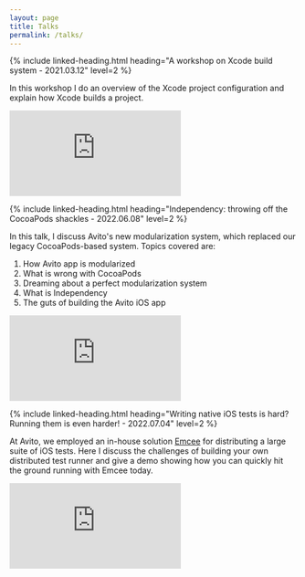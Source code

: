```yaml
---
layout: page
title: Talks
permalink: /talks/
---
```


{% include linked-heading.html heading="A workshop on Xcode build system - 2021.03.12" level=2 %}

In this workshop I do an overview of the Xcode project configuration and explain how Xcode builds a project.  

<div class="video-container">
    <iframe src="https://www.youtube.com/embed/734RdxUewfM" title="YouTube video player" frameborder="0" allow="accelerometer; autoplay; clipboard-write; encrypted-media; gyroscope; picture-in-picture" allowfullscreen></iframe>
</div>


{% include linked-heading.html heading="Independency: throwing off the CocoaPods shackles - 2022.06.08" level=2 %}

In this talk, I discuss Avito's new modularization system, which replaced our legacy CocoaPods-based system. Topics covered are:

1. How Avito app is modularized
1. What is wrong with CocoaPods
1. Dreaming about a perfect modularization system
1. What is Independency
1. The guts of building the Avito iOS app

<div class="video-container">
    <iframe src="https://www.youtube.com/watch?v=86huaddQQjg" title="YouTube video player" frameborder="0" allow="accelerometer; autoplay; clipboard-write; encrypted-media; gyroscope; picture-in-picture" allowfullscreen></iframe>
</div>


{% include linked-heading.html heading="Writing native iOS tests is hard? Running them is even harder! - 2022.07.04" level=2 %}

At Avito, we employed an in-house solution [Emcee](https://github.com/avito-tech/Emcee) for distributing a large suite of iOS tests. Here I discuss the challenges of building your own distributed test runner and give a demo showing how you can quickly hit the ground running with Emcee today. 

<div class="video-container">
    <iframe src="https://www.youtube.com/watch?v=MAuLb9vTcVg" title="YouTube video player" frameborder="0" allow="accelerometer; autoplay; clipboard-write; encrypted-media; gyroscope; picture-in-picture" allowfullscreen></iframe>
</div>
